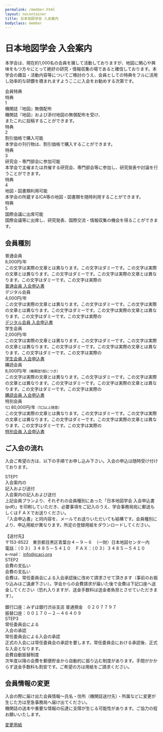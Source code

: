 ```yaml
---
permalink: /member.html
layout: nocontainer
title: 日本地図学会 入会案内
bodyclass: member
---
```


<div class="container">
  <h1>日本地図学会 入会案内</h1>
  <p class="heading-text">本学会は、現在約1,000名の会員を擁して活動しておりますが、地図に関心や興味をもつ方々にとって絶好の研究・情報収集の場であると確信しております。本学会の趣旨・活動内容等についてご検討のうえ、会員としての特典をフルに活用し効率的な研鑽を積まれますようここに入会をお勧めする次第です。</p>
</div>

<div class="member-heading">
  <div class="container">
    <div class="hd-row">
      <div class="hd-col title-col">
        <div class="col-inner">
          <div class="title-col-row">
            <div class="title-col-title">会員特典</div>
          </div>
        </div>
      </div>
      <div class="hd-col first-col">
        <div class="col-inner">
          <div class="col-number">
            <div>
              <div class="n-txt">特典</div>
              <div class="n-num">1</div>
            </div>
          </div>
          <div class="col-first-row">
            <div class="col-first-val">
              <div class="cfv-title">機関誌『地図』無償配布</div>
              <div class="cfv-text">機関誌『地図』および添付地図の無償配布を受け、<br class="d-none d-md-inline-block">またこれに投稿することができます。</div>
            </div>
            <div class="col-first-img">
              <img src="{{ site.baseurl }}/assets/img/member/img_book.jpg" class="w-100" alt="">
            </div>
          </div>
        </div>
      </div>
      <div class="hd-col">
        <div class="col-inner">
          <div class="col-number">
            <div>
              <div class="n-txt">特典</div>
              <div class="n-num">2</div>
            </div>
          </div>
          <div class="col-icon"><img src="{{ site.baseurl }}/assets/img/member/icon_wallet.svg" class="w-100" alt=""></div>
          <div class="col-title">割引価格で購入可能</div>
          <div class="col-text">本学会の刊行物は、割引価格で購入することができます。</div>
        </div>
      </div>
      <div class="hd-col">
        <div class="col-inner">
          <div class="col-number">
            <div>
              <div class="n-txt">特典</div>
              <div class="n-num">3</div>
            </div>
          </div>
          <div class="col-icon"><img src="{{ site.baseurl }}/assets/img/member/icon_lesson.svg" class="w-100" alt=""></div>
          <div class="col-title">研究会・専門部会に参加可能</div>
          <div class="col-text">本学会で主催または共催する研究会、専門部会等に参加し、研究発表や討論を行うことができます。</div>
        </div>
      </div>
      <div class="hd-col">
        <div class="col-inner">
          <div class="col-number">
            <div>
              <div class="n-txt">特典</div>
              <div class="n-num">4</div>
            </div>
          </div>
          <div class="col-icon"><img src="{{ site.baseurl }}/assets/img/member/icon_map.svg" class="w-100" alt=""></div>
          <div class="col-title">地図・図書類利用可能</div>
          <div class="col-text">本学会の所蔵するICA等の地図・図書類を随時利用することができます。</div>
        </div>
      </div>
      <div class="hd-col">
        <div class="col-inner">
          <div class="col-number">
            <div>
              <div class="n-txt">特典</div>
              <div class="n-num">5</div>
            </div>
          </div>
          <div class="col-icon"><img src="{{ site.baseurl }}/assets/img/member/icon_meeting.svg" class="w-100" alt=""></div>
          <div class="col-title">国際会議に出席可能</div>
          <div class="col-text">国際会議等に出席し、研究発表、国際交流・情報収集の機会を得ることができます。</div>
        </div>
      </div>
    </div>
  </div>
</div>

<div class="member-section">
  <div class="container">
    <h2 class="member-h2"><span>会員種別</span></h2>
    <div class="member-type-list">
      <div class="member-type">
        <div class="type-inner">
          <div class="type-icon"><img src="{{ site.baseurl }}/assets/img/member/icon_member_01.svg" class="w-100" alt=""></div>
          <div class="type-name">普通会員</div>
          <div class="type-price">8,000円/年</div>
          <div class="type-text">この文字は実際の文章とは異なります。この文字はダミーです。この文字は実際の文章とは異なります。この文字はダミーです。この文字は実際の文章とは異なります。この文字はダミーです。この文字は実際の</div>
          <div class="type-button">
            <div class="d-grid">
              <a href="{{'/archive/file/member/nyuukai.pdf' | relative_url}}" class="btn btn-default">普通会員 入会申込書<span class="icon-pdf"></span></a>
            </div>
          </div>
        </div>
      </div>
      <div class="member-type">
        <div class="type-inner">
          <div class="type-icon"><img src="{{ site.baseurl }}/assets/img/member/icon_member_02.svg" class="w-100" alt=""></div>
          <div class="type-name">デジタル会員</div>
          <div class="type-price">4,000円/年</div>
          <div class="type-text">この文字は実際の文章とは異なります。この文字はダミーです。この文字は実際の文章とは異なります。この文字はダミーです。この文字は実際の文章とは異なります。この文字はダミーです。この文字は実際の</div>
          <div class="type-button">
            <div class="d-grid">
              <a href="" class="btn btn-default">デジタル会員 入会申込書<span class="icon-pdf"></span></a>
            </div>
          </div>
        </div>
      </div>
      <div class="member-type">
        <div class="type-inner">
          <div class="type-icon"><img src="{{ site.baseurl }}/assets/img/member/icon_member_03.svg" class="w-100" alt=""></div>
          <div class="type-name">学生会員</div>
          <div class="type-price">2,000円/年</div>
          <div class="type-text">この文字は実際の文章とは異なります。この文字はダミーです。この文字は実際の文章とは異なります。この文字はダミーです。この文字は実際の文章とは異なります。この文字はダミーです。この文字は実際の</div>
          <div class="type-button">
            <div class="d-grid">
              <a href="{{'/archive/file/member/nyuukai.pdf' | relative_url}}" class="btn btn-default">学生会員 入会申込書<span class="icon-pdf"></span></a>
            </div>
          </div>
        </div>
      </div>
      <div class="member-type">
        <div class="type-inner">
          <div class="type-icon"><img src="{{ site.baseurl }}/assets/img/member/icon_member_04.svg" class="w-100" alt=""></div>
          <div class="type-name">購読会員</div>
          <div class="type-price">8,000円/年<small>（機関誌1部につき）</small></div>
          <div class="type-text">この文字は実際の文章とは異なります。この文字はダミーです。この文字は実際の文章とは異なります。この文字はダミーです。この文字は実際の文章とは異なります。この文字はダミーです。この文字は実際の</div>
          <div class="type-button">
            <div class="d-grid">
              <a href="{{'/archive/file/member/nyuukai2.pdf' | relative_url}}" class="btn btn-default">購読会員 入会申込書<span class="icon-pdf"></span></a>
            </div>
          </div>
        </div>
      </div>
      <div class="member-type">
        <div class="type-inner">
          <div class="type-icon"><img src="{{ site.baseurl }}/assets/img/member/icon_member_05.svg" class="w-100" alt=""></div>
          <div class="type-name">特別会員</div>
          <div class="type-price"><small>1口 </small>80,000円/年<small>（1口以上随意）</small></div>
          <div class="type-text">この文字は実際の文章とは異なります。この文字はダミーです。この文字は実際の文章とは異なります。この文字はダミーです。この文字は実際の文章とは異なります。この文字はダミーです。この文字は実際の</div>
          <div class="type-button">
            <div class="d-grid">
              <a href="{{'/archive/file/member/nyuukai2.pdf' | relative_url}}" class="btn btn-default">特別会員 入会申込書<span class="icon-pdf"></span></a>
            </div>
          </div>
        </div>
      </div>
    </div>
  </div>
</div>

<div class="member-section">
  <div class="container">
    <h2 class="member-h2"><span>ご入会の流れ</span></h2>
    <p class="member-heading-text">入会ご希望の方は、以下の手順でお申し込み下さい。入会の申込は随時受け付けております。</p>
    <div class="regist-box">
      <div class="regist-row">
        <div class="regist-icon">
          <div class="rg-icon"><img src="{{ site.baseurl }}/assets/img/member/icon_step_01.svg" class="w-100" alt=""></div>
          <div class="rg-cap">STEP1</div>
        </div>
        <div class="regist-sp-title">入会案内の<br>記入および送付</div>
        <div class="regist-value">
          <div class="rg-title">入会案内の記入および送付</div>
          <div class="rg-text">
            上記会員プランより、それぞれの会員種別にあった「日本地図学会 入会申込書(pdf)」を印刷していただき、必要事項をご記入のうえ、学会事務局宛に郵送もしくはＦＡＸでお送りください。<br>
            「入会申込書」と同内容を、メールでお送りいただいても結構です。会員種別により、申込用紙が異なります。所定の登録用紙をダウンロードしてください。<br>
            <br>
            【送付先】<br>
            〒153-8522　東京都目黒区青葉台４－９－６　（一財）日本地図センター内<br>
            電話：（０３）３４８５－５４１０　ＦＡＸ：（０３）３４８５－５４１０<br>
            e-mail： <a href="mailto:info@jcacj.org">info@jcacj.org</a> <br>
          </div>
        </div>
      </div>
      <div class="regist-row">
        <div class="regist-icon">
          <div class="rg-icon"><img src="{{ site.baseurl }}/assets/img/member/icon_step_02.svg" class="w-100" alt=""></div>
          <div class="rg-cap">STEP2</div>
        </div>
        <div class="regist-sp-title">会費の支払い</div>
        <div class="regist-value">
          <div class="rg-title">会費の支払い</div>
          <div class="rg-text">
            会費は、常任委員会による入会承認後に改めて請求させて頂きます（事前のお振り込みはご遠慮下さい）。学会からの会費請求が届いた後で会費は下記口座へ送金してください（恐れ入りますが、送金手数料は送金者負担とさせていただきます）。<br>
            <br>
            銀行口座：みずほ銀行渋谷支店 普通預金　０２０７７９７<br>
            振替口座：００１７０－２－４６４０９<br>
          </div>
        </div>
      </div>
      <div class="regist-row">
        <div class="regist-icon">
          <div class="rg-icon"><img src="{{ site.baseurl }}/assets/img/member/icon_step_03.svg" class="w-100" alt=""></div>
          <div class="rg-cap">STEP3</div>
        </div>
        <div class="regist-sp-title">常任委員会による<br>入会の承認</div>
        <div class="regist-value">
          <div class="rg-title">常任委員会による入会の承認</div>
          <div class="rg-text">
            正式の入会には常任委員会の承認を要します。常任委員会における承認後、正式な入会となります。<br>
          </div>
        </div>
      </div>
    </div>
    <div class="regist-box">
      <div class="regist-row">
        <div class="regist-value w-100">
          <div class="rg-title d-block">会費自動振替制度</div>
          <div class="rg-text">
            次年度以降の会費を郵便貯金から自動的に振り込む制度があります。手間がかからず送金手数料も割安です。ご希望の方は用紙をご請求ください。<br>
          </div>
        </div>
      </div>
    </div>
  </div>
</div>

<div class="member-section">
  <div class="container">
    <h2 class="member-h2"><span>会員情報の変更</span></h2>
    <p class="member-heading-text">入会の際に届け出た会員情報～氏名・住所（機関誌送付先）・所属などに変更が生じた方は至急事務局へ届け出てください。<br>機関誌の送本や重要な情報の伝達に支障が生じる可能性があります。ご協力の程お願いいたします。</p>
    <div class="d-grid col-md-20 mx-auto mt-5">
      <a href="{{'/archive/file/member/henko_todoke.pdf' | relative_url}}" class="btn btn-lg btn-default">変更用紙<span class="icon-pdf"></span></a>
    </div>
  </div>
</div>